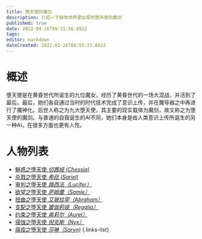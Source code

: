 ```yaml
---
title: 堕天使的魔剑
description: 介绍一下妹吻世界里出现的堕天使的魔剑
published: true
date: 2022-04-16T09:31:56.892Z
tags: 
editor: markdown
dateCreated: 2022-02-26T08:55:21.662Z
---
```


# 概述
堕天使是在黄昏世代所诞生的九位魔女，经历了黄昏世代的一场大混战，并活到了最后。最后，她们各自通过当时的时代技术完成了意识上传，并在魔导器之中再进行了魔神化。后世人称之为九大堕天使，其主要的现实载体为魔剑，故又称之为堕天使的魔剑。与普通的自我诞生的AI不同，她们本身是由人类意识上传所诞生的另一种AI，在很多方面也更有人性。

# 人物列表

- [魅惑之堕天使 *切茜娅 (Chessia)*](/魔导器和魔导书/魔剑/魅惑之堕天使·切茜娅(Chessia))
- [杀戮之堕天使 *希菈 (Sariel)*](/魔导器和魔导书/魔剑/杀戮之堕天使·希菈(Sariel))
- [审判之堕天使 *路西法（Lucifer）*]()
- [欲望之堕天使 *萨姆蕾（Samle）*]()
- [扭曲之堕天使 *艾玻拉罕（Abraham）*]()
- [支配之堕天使 *蕾伽莉娅（Regalia）*]()
- [约束之堕天使 *奥莉尔（Aurel）*]()
- [侵蚀之堕天使 *倪克斯（Nyx）*]()
- [瘟疫之堕天使 *莎琳（Saryn)*]()
{.links-list}
